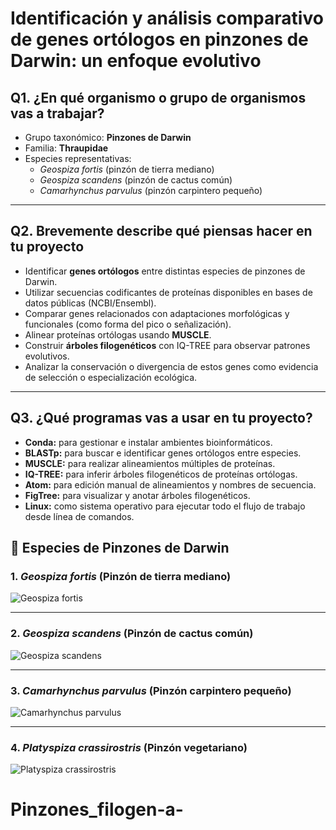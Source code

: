 # Identificación y análisis comparativo de genes ortólogos en pinzones de Darwin: un enfoque evolutivo
## Q1. ¿En qué organismo o grupo de organismos vas a trabajar?

- Grupo taxonómico: **Pinzones de Darwin**
- Familia: **Thraupidae**
- Especies representativas:
  - *Geospiza fortis* (pinzón de tierra mediano)
  - *Geospiza scandens* (pinzón de cactus común)
  - *Camarhynchus parvulus* (pinzón carpintero pequeño)

---

## Q2. Brevemente describe qué piensas hacer en tu proyecto

- Identificar **genes ortólogos** entre distintas especies de pinzones de Darwin.
- Utilizar secuencias codificantes de proteínas disponibles en bases de datos públicas (NCBI/Ensembl).
- Comparar genes relacionados con adaptaciones morfológicas y funcionales (como forma del pico o señalización).
- Alinear proteínas ortólogas usando **MUSCLE**.
- Construir **árboles filogenéticos** con IQ-TREE para observar patrones evolutivos.
- Analizar la conservación o divergencia de estos genes como evidencia de selección o especialización ecológica.

---

## Q3. ¿Qué programas vas a usar en tu proyecto?

- **Conda:** para gestionar e instalar ambientes bioinformáticos.
- **BLASTp:** para buscar e identificar genes ortólogos entre especies.
- **MUSCLE:** para realizar alineamientos múltiples de proteínas.
- **IQ-TREE:** para inferir árboles filogenéticos de proteínas ortólogas.
- **Atom:** para edición manual de alineamientos y nombres de secuencia.
- **FigTree:** para visualizar y anotar árboles filogenéticos.
- **Linux:** como sistema operativo para ejecutar todo el flujo de trabajo desde línea de comandos.

## 📸 Especies de Pinzones de Darwin

### 1. *Geospiza fortis* (Pinzón de tierra mediano)  
![Geospiza fortis](https://upload.wikimedia.org/wikipedia/commons/f/f6/Geospiza_fortis.jpg)

---

### 2. *Geospiza scandens* (Pinzón de cactus común)  
![Geospiza scandens](https://upload.wikimedia.org/wikipedia/commons/7/7b/Geospiza_scandens.jpg)

---

### 3. *Camarhynchus parvulus* (Pinzón carpintero pequeño)  
![Camarhynchus parvulus](https://upload.wikimedia.org/wikipedia/commons/e/ef/Woodpecker_Finch_%28Camarhynchus_parvulus%29_%287086949123%29.jpg)

---

### 4. *Platyspiza crassirostris* (Pinzón vegetariano)  
![Platyspiza crassirostris](https://upload.wikimedia.org/wikipedia/commons/4/4f/Vegetarian_Finch.jpg)

# Pinzones_filogen-a-
